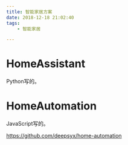 ```yaml
---
title: 智能家居方案
date: 2018-12-18 21:02:40
tags:
	- 智能家居

---
```




# HomeAssistant

Python写的。

# HomeAutomation

JavaScript写的。

https://github.com/deepsyx/home-automation

